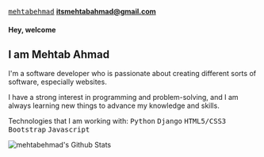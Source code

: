 <a href="https://www.linkedin.com/in/mehtabehmad/" title="LinkedIn"><kbd>mehtabehmad</a></kbd> <a href="mailto: itsmehtabahmad@gmail.com"><b>itsmehtabahmad@gmail.com</b></a>
<h4>Hey, welcome</h4>
<h2>I am Mehtab Ahmad</h2>
<p>I'm a software developer who is passionate about creating different sorts of software, especially websites.</p>
<p>I have a strong interest in programming and problem-solving, and I am always learning new things to advance my knowledge and skills.</p>
<p>Technologies that I am working with: <kbd style="color:springreen">Python</kbd> <kbd>Django</kbd> <kbd>HTML5/CSS3</kbd> <kbd>Bootstrap</kbd> <kbd>Javascript</kbd></p>
<img align="left" alt="mehtabehmad's Github Stats" src="https://github-readme-stats.vercel.app/api?username=mehtabehmad&show_icons=true&hide_border=false" />

<!---
mehtabehmad/mehtabehmad is a ✨ special ✨ repository because its `README.md` (this file) appears on your GitHub profile.
You can click the Preview link to take a look at your changes.
--->
